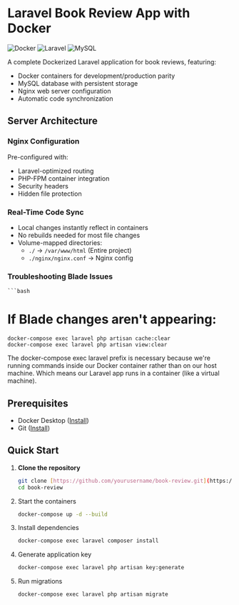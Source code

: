 # Laravel Book Review App with Docker

![Docker](https://img.shields.io/badge/Docker-2CA5E0?style=flat&logo=docker&logoColor=white)
![Laravel](https://img.shields.io/badge/Laravel-FF2D20?style=flat&logo=laravel&logoColor=white)
![MySQL](https://img.shields.io/badge/MySQL-4479A1?style=flat&logo=mysql&logoColor=white)

A complete Dockerized Laravel application for book reviews, featuring:
-  Docker containers for development/production parity
-  MySQL database with persistent storage
-  Nginx web server configuration
-  Automatic code synchronization

## Server Architecture

### Nginx Configuration
Pre-configured with:
- Laravel-optimized routing
- PHP-FPM container integration
- Security headers
- Hidden file protection

### Real-Time Code Sync
- Local changes instantly reflect in containers
- No rebuilds needed for most file changes
- Volume-mapped directories:
  - `./` → `/var/www/html` (Entire project)
  - `./nginx/nginx.conf` → Nginx config

### **Troubleshooting Blade Issues**
    ```bash
# If Blade changes aren't appearing:
    docker-compose exec laravel php artisan cache:clear
    docker-compose exec laravel php artisan view:clear
The docker-compose exec laravel prefix is necessary because we're running commands inside our Docker container rather than on our host machine.
Which means our Laravel app runs in a container (like a virtual machine).

## Prerequisites

- Docker Desktop ([Install](https://www.docker.com/products/docker-desktop))
- Git ([Install](https://git-scm.com/downloads))

##  Quick Start

1. **Clone the repository**
   ```bash
   git clone [https://github.com/yourusername/book-review.git](https://github.com/Denada-Bali/book-review-laravel.git)
   cd book-review
2. Start the containers
   ```bash
   docker-compose up -d --build
3. Install dependencies
   ```bash
   docker-compose exec laravel composer install
5. Generate application key
    ```bash
    docker-compose exec laravel php artisan key:generate
6. Run migrations
   ```bash
   docker-compose exec laravel php artisan migrate
